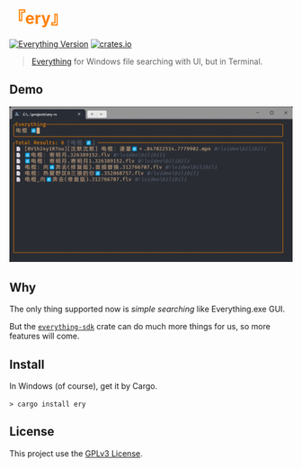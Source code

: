 # <span style="color:#FF8000">『ery』</span>

[<img alt="Everything Version" src="https://img.shields.io/badge/Everything-1.4.1-FF8000?style=for-the-badge" height="20">](https://www.voidtools.com/)
[<img alt="crates.io" src="https://img.shields.io/crates/v/ery.svg?style=for-the-badge&color=fc8d62&logo=rust" height="20">](https://crates.io/crates/ery)

> [Everything](https://www.voidtools.com/) for Windows file searching with UI, but in Terminal.

## Demo

![demo.jpg](./demo.jpg)

## Why

The only thing supported now is _simple searching_ like Everything.exe GUI.

But the [`everything-sdk`](https://crates.io/crates/everything-sdk) crate can do much more things for us, so more features will come.

## Install

In Windows (of course), get it by Cargo.

`> cargo install ery`

## License

This project use the [GPLv3 License](https://www.gnu.org/licenses/gpl-3.0.html).
